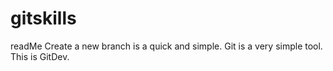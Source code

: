 # gitskills
readMe
Create a new branch is a quick and simple.
Git is a very simple tool.
This is GitDev.